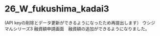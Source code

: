 # 26_W_fukushima_kadai3
(API keyの削除とデータ更新ができるようになったため再提出します）
ウシジマんシリーズ3
融資額申請画面　融資額の追加ができるようになりました。

